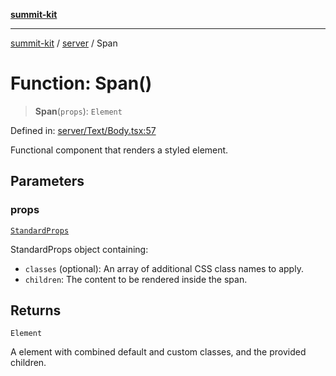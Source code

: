 [**summit-kit**](../../README.md)

***

[summit-kit](../../modules.md) / [server](../README.md) / Span

# Function: Span()

> **Span**(`props`): `Element`

Defined in: [server/Text/Body.tsx:57](https://github.com/andrewgremlich/summit-kit/blob/d3a8005298067da321a6d201141a869090a11e76/src/react/server/Text/Body.tsx#L57)

Functional component that renders a styled <span> element.

## Parameters

### props

[`StandardProps`](../type-aliases/StandardProps.md)

StandardProps object containing:
  - `classes` (optional): An array of additional CSS class names to apply.
  - `children`: The content to be rendered inside the span.

## Returns

`Element`

A <span> element with combined default and custom classes, and the provided children.

